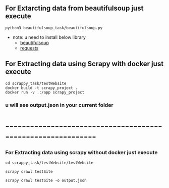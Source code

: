 ## For Extarcting data from beautifulsoup just execute 
```
python3 beautifulsoup_task/beautifulsoup.py
```

- note: u need to install below library
   - [beautifulsoup](https://pypi.org/project/beautifulsoup4/)
   - [requests](https://pypi.org/project/requests/)




## For Extracting data using Scrapy with docker just execute
```
cd scrappy_task/testWebsite
docker build -t scrapy_project .
docker run -v .:/app scrapy_project
```
### u will see output.json in your current folder

# ------------------------------------------------------------
###  For Extracting data using scrapy without docker just execute

```
cd scrappy_task/testWebsite/testWebsite
```
```
scrapy crawl testSite
```
```
scrapy crawl testSite -o output.json
```